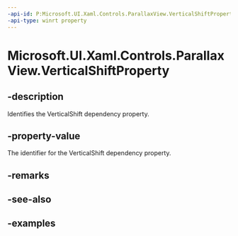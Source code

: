 ```yaml
---
-api-id: P:Microsoft.UI.Xaml.Controls.ParallaxView.VerticalShiftProperty
-api-type: winrt property
---
```

<!-- Property syntax.
public DependencyProperty VerticalShiftProperty { get; }
-->

# Microsoft.UI.Xaml.Controls.ParallaxView.VerticalShiftProperty


## -description

Identifies the VerticalShift dependency property.


## -property-value

The identifier for the VerticalShift dependency property.


## -remarks


## -see-also


## -examples



